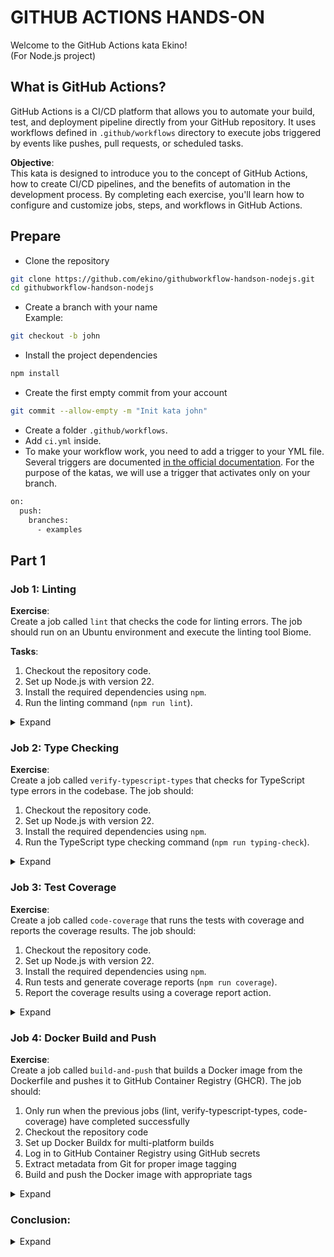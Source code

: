 # GITHUB ACTIONS HANDS-ON

Welcome to the GitHub Actions kata Ekino!  
(For Node.js project)

## What is GitHub Actions?

GitHub Actions is a CI/CD platform that allows you to automate your build, test, and deployment pipeline directly from your GitHub repository. It uses workflows defined in `.github/workflows` directory to execute jobs triggered by events like pushes, pull requests, or scheduled tasks.

**Objective**:  
This kata is designed to introduce you to the concept of GitHub Actions, how to create CI/CD pipelines, and the benefits of automation in the development process. By completing each exercise, you'll learn how to configure and customize jobs, steps, and workflows in GitHub Actions.

## Prepare

- Clone the repository

```sh
git clone https://github.com/ekino/githubworkflow-handson-nodejs.git
cd githubworkflow-handson-nodejs
```

- Create a branch with your name  
  Example:

```sh
git checkout -b john
```

- Install the project dependencies

```sh
npm install
```

- Create the first empty commit from your account

```sh
git commit --allow-empty -m "Init kata john"
```

- Create a folder `.github/workflows`.
- Add `ci.yml` inside.
- To make your workflow work, you need to add a trigger to your YML file. Several triggers are documented [in the official documentation](https://docs.github.com/en/actions/using-workflows/workflow-syntax-for-github-actions#on). For the purpose of the katas, we will use a trigger that activates only on your branch.

```sh
on:
  push:
    branches:
      - examples
```

## Part 1

### Job 1: Linting

**Exercise**:  
Create a job called `lint` that checks the code for linting errors. The job should run on an Ubuntu environment and execute the linting tool Biome.

**Tasks**:

1. Checkout the repository code.
2. Set up Node.js with version 22.
3. Install the required dependencies using `npm`.
4. Run the linting command (`npm run lint`).

<details>
<summary>Expand</summary>

**Solution**:

```yaml
lint:
  runs-on: ubuntu-latest
  steps:
    - name: Checkout repository
      uses: actions/checkout@v4

    - name: Setup Node.js
      uses: actions/setup-node@v4
      with:
        node-version: 22
        cache: "npm"

    - name: Install dependencies
      run: npm ci

    - name: Run lint
      run: npm run lint
```

**Explanation:**

- `runs-on`: ubuntu-latest: This specifies that the job will run on the latest Ubuntu environment.
- `actions/checkout@v4`: This step checks out the repository's code.
- `biomejs/setup-biome@v2`: This sets up the Biome CLI tool to run linting.
- `biome ci`: This runs the Biome CLI with the ci command to check for linting issues.

#### What you’ve learned:

**Skills acquired:**

- 📦 **Basic GitHub Actions usage**: You used `actions/checkout@v4` to fetch the repository code, and `actions/setup-node@v4` to configure the Node.js environment.
- 🧹 **Code quality checks**: You integrated a linter (Biome) to automatically detect style issues, bugs, and inconsistencies in the codebase.
- ⚡️ **Workflow optimization**: By using the npm cache with `cache: "npm"`, you’ve seen how caching can significantly reduce CI execution time.

**Why it matters:**

Linting enforces clean, consistent code formatting and helps prevent common issues early. Automating this step ensures that every contributor follows the same coding standards, reducing noise during code reviews.

</details>

### Job 2: Type Checking

**Exercise**:  
Create a job called `verify-typescript-types` that checks for TypeScript type errors in the codebase. The job should:

1. Checkout the repository code.
2. Set up Node.js with version 22.
3. Install the required dependencies using `npm`.
4. Run the TypeScript type checking command (`npm run typing-check`).

<details>
<summary>Expand</summary>

**Solution**:

```yaml
verify-typescript-types:
  runs-on: ubuntu-latest
  steps:
    - name: Checkout repository
      uses: actions/checkout@v4

    - name: Setup Node.js
      uses: actions/setup-node@v4
      with:
        node-version: 22
        cache: "npm"

    - name: Install dependencies
      run: npm ci

    - name: Verify typescript types
      run: npm run typing-check
```

**Explanation:**

- `actions/setup-node@v4`: This action sets up the Node.js environment, including caching npm dependencies to speed up future runs.

- `npm ci`: This installs the project's dependencies from the package-lock.

- `npm run typing-check`: This runs the type-checking script to ensure there are no TypeScript errors in the code.

#### What you’ve learned:

**Skills acquired:**

- 👓 **Static analysis**: By running `npm run typing-check`, you executed a static TypeScript check to catch potential issues without running the code.
- 🔄 **Reusing workflow patterns**: This job follows the same structure as the linting one, showing how consistent, reusable workflow design makes pipelines easier to manage.
- 📘 **Separation of concerns**: Each job is focused on a single responsibility, improving clarity and maintainability of the CI configuration.

**Why it matters:**

Strong type checking helps catch bugs before runtime, increasing confidence in your codebase. Automating this guarantees type safety throughout the development lifecycle.

</details>

### Job 3: Test Coverage

**Exercise**:  
Create a job called `code-coverage` that runs the tests with coverage and reports the coverage results. The job should:

1. Checkout the repository code.
2. Set up Node.js with version 22.
3. Install the required dependencies using `npm`.
4. Run tests and generate coverage reports (`npm run coverage`).
5. Report the coverage results using a coverage report action.

<details>
<summary>Expand</summary>

**Solution**:

```yaml
code-coverage:
  runs-on: ubuntu-latest
  steps:
    - name: Checkout repository
      uses: actions/checkout@v4

    - name: Setup Node.js
      uses: actions/setup-node@v4
      with:
        node-version: 22
        cache: "npm"

    - name: Install dependencies
      run: npm ci

    - name: Run code coverage
      run: npm run coverage

    - name: Report Coverage
      if: always()
      uses: davelosert/vitest-coverage-report-action@v2
```

**Explanation:**

- `actions/setup-node@v4`: This action sets up the Node.js environment, including caching npm dependencies to speed up future runs.

- `npm ci`: This installs the project's dependencies from the package-lock.

- `npm run coverage`: This command runs the tests and generates coverage reports.

- `davelosert/vitest-coverage-report-action@v2`: This action is used to report the coverage results. The if: always() ensures that the coverage report is generated regardless of whether the tests pass or fail.

#### What you've learned:

**Skills acquired:**

- ✅ **Running tests in CI**: You configured GitHub Actions to automatically execute the test suite using `npm run coverage`.
- 📊 **Generating and reporting code coverage**: You used the third-party action `davelosert/vitest-coverage-report-action@v2` to visualize coverage results.
- 🧩 **Using external actions**: You explored how to integrate community actions to enhance CI/CD capabilities.

**Why it matters:**

Test coverage highlights which parts of the code are tested and which aren't, helping teams identify gaps and prioritize test writing. Reporting this coverage ensures visibility and encourages better test practices.

</details>

### Job 4: Docker Build and Push

**Exercise**:  
Create a job called `build-and-push` that builds a Docker image from the Dockerfile and pushes it to GitHub Container Registry (GHCR). The job should:

1. Only run when the previous jobs (lint, verify-typescript-types, code-coverage) have completed successfully
2. Checkout the repository code
3. Set up Docker Buildx for multi-platform builds
4. Log in to GitHub Container Registry using GitHub secrets
5. Extract metadata from Git for proper image tagging
6. Build and push the Docker image with appropriate tags

<details>
<summary>Expand</summary>

**Solution**:

```yaml
build-and-push:
  needs: [lint, verify-typescript-types, code-coverage]
  runs-on: ubuntu-latest
  permissions:
    contents: read
    packages: write
  steps:
    - name: Checkout repository
      uses: actions/checkout@v4

    - name: Set up Docker Buildx
      uses: docker/setup-buildx-action@v3

    - name: Log in to GitHub Container Registry
      uses: docker/login-action@v3
      with:
        registry: ghcr.io
        username: ${{ github.actor }}
        password: ${{ secrets.GITHUB_TOKEN }}

    - name: Extract metadata for Docker
      id: meta
      uses: docker/metadata-action@v5
      with:
        images: ghcr.io/${{ github.repository }}
        tags: |
          type=ref,event=branch
          type=sha,format=short

    - name: Build and push Docker image
      uses: docker/build-push-action@v5
      with:
        context: .
        push: true
        platforms: linux/amd64,linux/arm64
        tags: ${{ steps.meta.outputs.tags }}
        labels: ${{ steps.meta.outputs.labels }}
        cache-from: type=gha
        cache-to: type=gha,mode=max
```

**Explanation:**

- `needs: [lint, verify-typescript-types, code-coverage]`: This ensures the job only runs after the previous jobs have completed successfully, creating a pipeline.

- `permissions`: Explicitly sets the required permissions for the GITHUB_TOKEN to read repository contents and write to the GitHub Packages registry.

- `docker/setup-buildx-action@v3`: Sets up Docker Buildx, which provides enhanced build capabilities including better caching and multi-platform builds.

- `docker/login-action@v3`: Authenticates with GitHub Container Registry using the automatically provided GITHUB_TOKEN.

- `docker/metadata-action@v5`: Extracts metadata from Git to create appropriate tags and labels for the Docker image:

  - `type=ref,event=branch`: Tags the image with the branch name (e.g., `main`)
  - `type=sha,format=short`: Tags the image with the short Git commit SHA for easier identification

- `docker/build-push-action@v5`: Builds and pushes the Docker image with:
  - Multi-platform support for both AMD64 (standard x86 processors) and ARM64 (like Apple Silicon)
  - GitHub Actions cache integration for faster builds
  - Tags and labels from the metadata action
  - Automatic push to the registry

#### What you've learned:

**Skills acquired:**

- 🔄 **CI/CD Pipeline Construction**: You've created a complete pipeline from code quality checks to deployment, learning how jobs can depend on each other with the `needs` keyword.
- 🐳 **Docker Integration**: You've learned how to build and push multi-architecture Docker images (AMD64 and ARM64) as part of your CI/CD pipeline.
- 🔑 **Secure Authentication**: You've used GitHub's built-in token system to securely authenticate with the container registry without exposing credentials.
- 🏷️ **Image Tagging Strategies**: You've implemented best practices for versioning container images using Git metadata.
- 🚀 **Deployment Automation**: You've automated the deployment process, ensuring that only code that passes quality checks gets deployed.

**Why it matters:**

Containerization is a critical part of modern application deployment. By automating the build and push process, you ensure consistent, reproducible deployments and eliminate manual steps that could introduce errors. This completes the CI/CD pipeline, taking your code from commit to deployable artifact.

**Using your container image:**

Once pushed, your image will be available at `ghcr.io/ekino/githubworkflow-handson-nodejs` with two tags:

- Branch name tag: `ghcr.io/ekino/githubworkflow-handson-nodejs:main` (or your branch name)
- Short SHA tag: `ghcr.io/ekino/githubworkflow-handson-nodejs:a1b2c3d` (abbreviated commit hash)

You can pull either version:

```bash
# Pull by branch name
docker pull ghcr.io/ekino/githubworkflow-handson-nodejs:main

# Pull by specific commit
docker pull ghcr.io/ekino/githubworkflow-handson-nodejs:a1b2c3d
```

The multi-architecture support means the same image works on both Intel/AMD machines and ARM-based systems like Apple Silicon Macs.

</details>

### Conclusion:

<details>
<summary>Expand</summary>

With these four jobs, you've built a complete **CI/CD pipeline** for any Node.js project:

- **Linting** ensures a clean codebase.
- **Typing** ensures static correctness.
- **Testing & Coverage** ensure reliability and confidence.
- **Docker Build & Push** automates deployment and ensures only quality code is deployed.

You now know how to set up **automated checks on every push or pull request**, forming the foundation of a **collaborative development workflow** that extends all the way to deployment.

</details>

